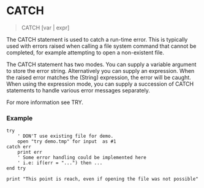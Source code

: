# CATCH

> CATCH [var | expr]

The CATCH statement is used to catch a run-time error. This is typically used with errors raised when calling a file system command that cannot be completed, for example attempting to open a non-existent file.

The CATCH statement has two modes. You can supply a variable argument to store the error string. Alternatively you can supply an expression. When the raised error matches the (String) expression, the error will be caught. When using the expression mode, you can supply a succession of CATCH statements to handle various error messages separately. 

For more information see TRY.

### Example

```
try
    ' DON'T use existing file for demo.
    open "try demo.tmp" for input  as #1
catch err
    print err
    ' Some error handling could be implemented here
    ' i.e: if(err = "...") then ...
end try

print "This point is reach, even if opening the file was not possible"
```
